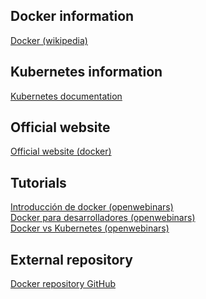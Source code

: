 ## Docker information
<a href="https://en.wikipedia.org/wiki/Docker_(software)">Docker (wikipedia)</a>

## Kubernetes information
<a href="https://kubernetes.io/docs/concepts/overview/what-is-kubernetes/">Kubernetes documentation</a>

## Official website
<a href="https://www.docker.com/">Official website (docker)</a>

## Tutorials
<a href="https://www.youtube.com/watch?v=i6Wm8p87Z84">Introducción de docker (openwebinars)</a> <br>
<a href="https://www.youtube.com/watch?v=VhWIuQRDabE">Docker para desarrolladores (openwebinars)</a> <br>
<a href="https://www.youtube.com/watch?v=U57Ha-uRD_M">Docker vs Kubernetes (openwebinars)</a>

## External repository
<a href="https://github.com/docker/docker.github.io">Docker repository GitHub</a> <br>
